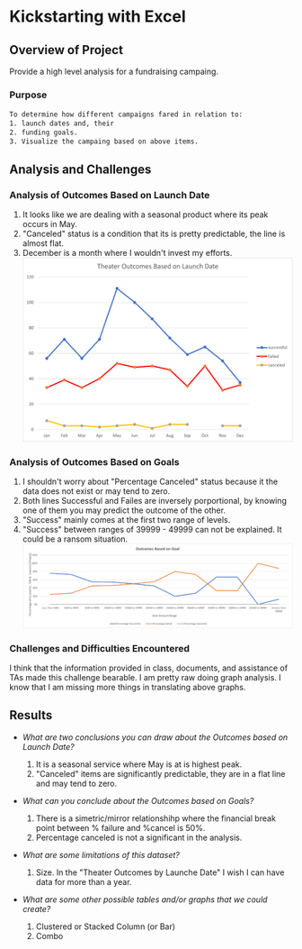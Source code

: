 # Kickstarting with Excel

## Overview of Project
Provide a high level analysis for a fundraising campaing.
### Purpose
    To determine how different campaigns fared in relation to:
    1. launch dates and, their
    2. funding goals.
    3. Visualize the campaing based on above items.
## Analysis and Challenges

### Analysis of Outcomes Based on Launch Date

1.  It looks like we are dealing with a seasonal product where its peak occurs in May.
2.  "Canceled" status is a condition that its is pretty predictable, the line is almost flat.
3.  December is a month where I wouldn't invest my efforts.
![Launch Date](/Resource/Theater_Outcomes_vs_Launch.png)
### Analysis of Outcomes Based on Goals
1.  I shouldn't worry about "Percentage Canceled" status because it the data does not exist or may tend to zero.
2.  Both lines Successful and Failes are inversely porportional, by knowing one of them you may predict the outcome of the other.
3.  "Success" mainly comes at the first two range of levels.
4.  "Success" between ranges of 39999 - 49999 can not be explained. It could be a ransom situation.
![My Test](/Resource/Outcomes_vs_Goals.png)

### Challenges and Difficulties Encountered
I think that the information provided in class, documents, and assistance of TAs made this challenge bearable.
I am pretty raw doing graph analysis. I know that I am missing more things in translating above graphs.

## Results

- _What are two conclusions you can draw about the Outcomes based on Launch Date?_
    1. It is a seasonal service where May is at is highest peak.
    2. "Canceled" items are significantly predictable, they are in a flat line and may tend to zero.

- _What can you conclude about the Outcomes based on Goals?_
    1. There is a simetric/mirror relationshihp where the financial break point between %
       failure and %cancel is 50%.
    2. Percentage canceled is not a significant in the analysis.

- _What are some limitations of this dataset?_
    1. Size. In the "Theater Outcomes by Launche Date" I wish I can have data for more than a year.

- _What are some other possible tables and/or graphs that we could create?_
    1.  Clustered or Stacked Column (or Bar)
    2.  Combo

